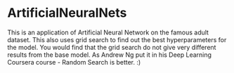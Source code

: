 # ArtificialNeuralNets
This is an application of Artificial Neural Network on the famous adult dataset. This also uses grid search to find out the best hyperparameters for the model.
You would find that the grid search do not give very different results from the base model. 
As Andrew Ng put it in his Deep Learning Coursera course - Random Search is better. :)
